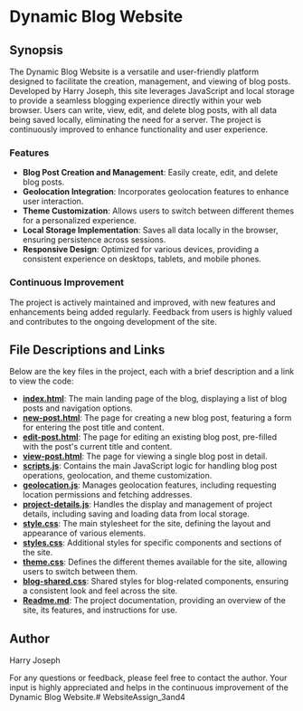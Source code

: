 # Dynamic Blog Website

## Synopsis

The Dynamic Blog Website is a versatile and user-friendly platform designed to facilitate the creation, management, and viewing of blog posts. Developed by Harry Joseph, this site leverages JavaScript and local storage to provide a seamless blogging experience directly within your web browser. Users can write, view, edit, and delete blog posts, with all data being saved locally, eliminating the need for a server. The project is continuously improved to enhance functionality and user experience.

### Features

- **Blog Post Creation and Management**: Easily create, edit, and delete blog posts.
- **Geolocation Integration**: Incorporates geolocation features to enhance user interaction.
- **Theme Customization**: Allows users to switch between different themes for a personalized experience.
- **Local Storage Implementation**: Saves all data locally in the browser, ensuring persistence across sessions.
- **Responsive Design**: Optimized for various devices, providing a consistent experience on desktops, tablets, and mobile phones.

### Continuous Improvement

The project is actively maintained and improved, with new features and enhancements being added regularly. Feedback from users is highly valued and contributes to the ongoing development of the site.

## File Descriptions and Links

Below are the key files in the project, each with a brief description and a link to view the code:

- [**index.html**](index.html): The main landing page of the blog, displaying a list of blog posts and navigation options.
- [**new-post.html**](new-post.html): The page for creating a new blog post, featuring a form for entering the post title and content.
- [**edit-post.html**](edit-post.html): The page for editing an existing blog post, pre-filled with the post's current title and content.
- [**view-post.html**](view-post.html): The page for viewing a single blog post in detail.
- [**scripts.js**](scripts.js): Contains the main JavaScript logic for handling blog post operations, geolocation, and theme customization.
- [**geolocation.js**](geolocation.js): Manages geolocation features, including requesting location permissions and fetching addresses.
- [**project-details.js**](project-details.js): Handles the display and management of project details, including saving and loading data from local storage.
- [**style.css**](style.css): The main stylesheet for the site, defining the layout and appearance of various elements.
- [**styles.css**](styles.css): Additional styles for specific components and sections of the site.
- [**theme.css**](theme.css): Defines the different themes available for the site, allowing users to switch between them.
- [**blog-shared.css**](blog-shared.css): Shared styles for blog-related components, ensuring a consistent look and feel across the site.
- [**Readme.md**](Readme.md): The project documentation, providing an overview of the site, its features, and instructions for use.

## Author

Harry Joseph

For any questions or feedback, please feel free to contact the author. Your input is highly appreciated and helps in the continuous improvement of the Dynamic Blog Website.# WebsiteAssign_3and4
